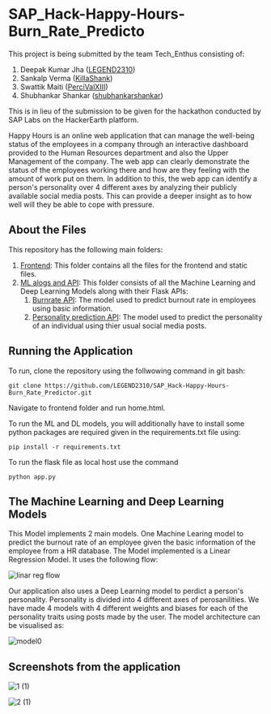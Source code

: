 # SAP_Hack-Happy-Hours-Burn_Rate_Predicto

This project is being submitted by the team Tech_Enthus consisting of:
1) Deepak Kumar Jha ([LEGEND2310](https://github.com/LEGEND2310))
2) Sankalp Verma ([KillaShank](https://github.com/KillaShank))
3) Swattik Maiti ([PerciValXIII](https://github.com/PerciValXIII))
4) Shubhankar Shankar ([shubhankarshankar](https://github.com/shubhankarshankar))

This is in lieu of the submission to be given for the hackathon conducted by SAP Labs on the HackerEarth platform.

Happy Hours is an online web application that can manage the well-being status of the employees in a company through an interactive dashboard provided to the Human Resources department and also the Upper Management of the company.
The web app can clearly demonstrate the status of the employees working there and how are they feeling with the amount of work put on them.
In addition to this, the web app can identify a person's personality over 4 different axes by analyzing their publicly available social media posts.
This can provide a deeper insight as to how well will they be able to cope with pressure.

## About the Files

This repository has the following main folders:

1) [Frontend](https://github.com/LEGEND2310/SAP_Hack-Happy-Hours-Burn_Rate_Predictor/tree/main/Frontend):
   This folder contains all the files for the frontend and static files.
2) [ML alogs and API](https://github.com/LEGEND2310/SAP_Hack-Happy-Hours-Burn_Rate_Predictor/tree/main/ML%20alogs%20and%20API):
    This folder consists of all the Machine Learning and Deep Learning Models along with their Flask APIs:
    1) [Burnrate API](https://github.com/LEGEND2310/SAP_Hack-Happy-Hours-Burn_Rate_Predictor/tree/main/ML%20alogs%20and%20API/Burnrate%20API):
      The model used to predict burnout rate in employees using basic information.
    2) [Personality prediction API](https://github.com/LEGEND2310/SAP_Hack-Happy-Hours-Burn_Rate_Predictor/tree/main/ML%20alogs%20and%20API/Personality%20prediction%20API):
      The model used to predict the personality of an individual using thier usual social media posts.


## Running the Application

To run, clone the repository using the follwowing command in git bash:

```
git clone https://github.com/LEGEND2310/SAP_Hack-Happy-Hours-Burn_Rate_Predictor.git
```

Navigate to frontend folder and run home.html.

To run the ML and DL models, you will additionally have to install some python packages are required given in the requirements.txt file using:

```
pip install -r requirements.txt
```

To run the flask file as local host use the command
```
python app.py
```

## The Machine Learning and Deep Learning Models

This Model implements 2 main models. One Machine Learing model to predict the burnout rate of an employee given the basic information of the employee from a HR database.
The Model implemented is a Linear Regression Model. It uses the following flow:

![linar reg flow](https://user-images.githubusercontent.com/47575172/115266986-50376880-a156-11eb-9474-f849e89dd1e4.png)

Our application also uses a Deep Learning model to perdict a person's personality.
Personality is divided into 4 different axes of perosanilities.
We have made 4 models with 4 different weights and biases for each of the personality traits using posts made by the user.
The model architecture can be visualised as:

![model0](https://user-images.githubusercontent.com/47575172/115267890-524df700-a157-11eb-955e-42ab985bf5e1.png)

## Screenshots from the application


![1 (1)](https://user-images.githubusercontent.com/47575172/115268757-3c8d0180-a158-11eb-9aeb-034c1a9309bf.PNG)

![2 (1)](https://user-images.githubusercontent.com/47575172/115268838-50386800-a158-11eb-9bff-5a788e0e01b3.PNG)